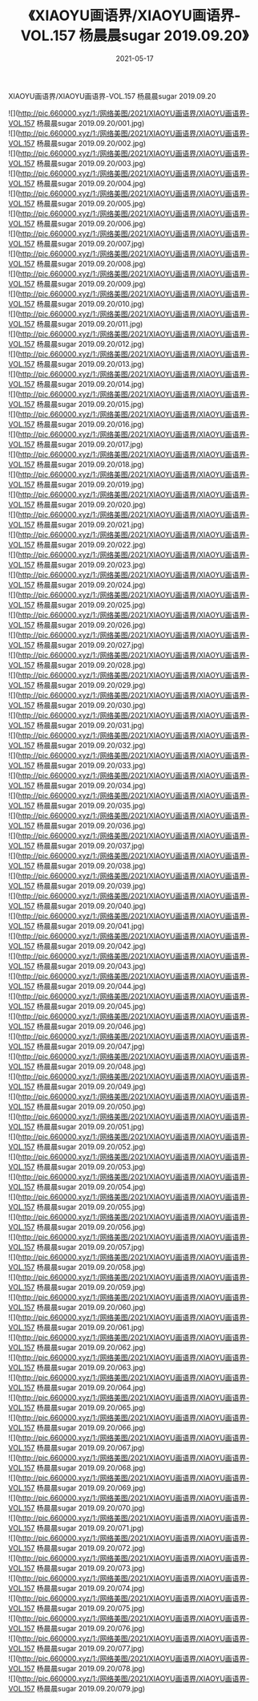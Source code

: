 ﻿---
layout: post
title:  《XIAOYU画语界/XIAOYU画语界-VOL.157 杨晨晨sugar 2019.09.20》
date:   2021-05-17
img: http://pic.660000.xyz/1:/网络美图/2021/XIAOYU画语界/XIAOYU画语界-VOL.157 杨晨晨sugar 2019.09.20/000.jpg
categories: [美女, 清纯, 唯美]
---

XIAOYU画语界/XIAOYU画语界-VOL.157 杨晨晨sugar 2019.09.20

 ![](http://pic.660000.xyz/1:/网络美图/2021/XIAOYU画语界/XIAOYU画语界-VOL.157 杨晨晨sugar 2019.09.20/001.jpg) <br>![](http://pic.660000.xyz/1:/网络美图/2021/XIAOYU画语界/XIAOYU画语界-VOL.157 杨晨晨sugar 2019.09.20/002.jpg) <br>![](http://pic.660000.xyz/1:/网络美图/2021/XIAOYU画语界/XIAOYU画语界-VOL.157 杨晨晨sugar 2019.09.20/003.jpg) <br>![](http://pic.660000.xyz/1:/网络美图/2021/XIAOYU画语界/XIAOYU画语界-VOL.157 杨晨晨sugar 2019.09.20/004.jpg) <br>![](http://pic.660000.xyz/1:/网络美图/2021/XIAOYU画语界/XIAOYU画语界-VOL.157 杨晨晨sugar 2019.09.20/005.jpg) <br>![](http://pic.660000.xyz/1:/网络美图/2021/XIAOYU画语界/XIAOYU画语界-VOL.157 杨晨晨sugar 2019.09.20/006.jpg) <br>![](http://pic.660000.xyz/1:/网络美图/2021/XIAOYU画语界/XIAOYU画语界-VOL.157 杨晨晨sugar 2019.09.20/007.jpg) <br>![](http://pic.660000.xyz/1:/网络美图/2021/XIAOYU画语界/XIAOYU画语界-VOL.157 杨晨晨sugar 2019.09.20/008.jpg) <br>![](http://pic.660000.xyz/1:/网络美图/2021/XIAOYU画语界/XIAOYU画语界-VOL.157 杨晨晨sugar 2019.09.20/009.jpg) <br>![](http://pic.660000.xyz/1:/网络美图/2021/XIAOYU画语界/XIAOYU画语界-VOL.157 杨晨晨sugar 2019.09.20/010.jpg) <br>![](http://pic.660000.xyz/1:/网络美图/2021/XIAOYU画语界/XIAOYU画语界-VOL.157 杨晨晨sugar 2019.09.20/011.jpg) <br>![](http://pic.660000.xyz/1:/网络美图/2021/XIAOYU画语界/XIAOYU画语界-VOL.157 杨晨晨sugar 2019.09.20/012.jpg) <br>![](http://pic.660000.xyz/1:/网络美图/2021/XIAOYU画语界/XIAOYU画语界-VOL.157 杨晨晨sugar 2019.09.20/013.jpg) <br>![](http://pic.660000.xyz/1:/网络美图/2021/XIAOYU画语界/XIAOYU画语界-VOL.157 杨晨晨sugar 2019.09.20/014.jpg) <br>![](http://pic.660000.xyz/1:/网络美图/2021/XIAOYU画语界/XIAOYU画语界-VOL.157 杨晨晨sugar 2019.09.20/015.jpg) <br>![](http://pic.660000.xyz/1:/网络美图/2021/XIAOYU画语界/XIAOYU画语界-VOL.157 杨晨晨sugar 2019.09.20/016.jpg) <br>![](http://pic.660000.xyz/1:/网络美图/2021/XIAOYU画语界/XIAOYU画语界-VOL.157 杨晨晨sugar 2019.09.20/017.jpg) <br>![](http://pic.660000.xyz/1:/网络美图/2021/XIAOYU画语界/XIAOYU画语界-VOL.157 杨晨晨sugar 2019.09.20/018.jpg) <br>![](http://pic.660000.xyz/1:/网络美图/2021/XIAOYU画语界/XIAOYU画语界-VOL.157 杨晨晨sugar 2019.09.20/019.jpg) <br>![](http://pic.660000.xyz/1:/网络美图/2021/XIAOYU画语界/XIAOYU画语界-VOL.157 杨晨晨sugar 2019.09.20/020.jpg) <br>![](http://pic.660000.xyz/1:/网络美图/2021/XIAOYU画语界/XIAOYU画语界-VOL.157 杨晨晨sugar 2019.09.20/021.jpg) <br>![](http://pic.660000.xyz/1:/网络美图/2021/XIAOYU画语界/XIAOYU画语界-VOL.157 杨晨晨sugar 2019.09.20/022.jpg) <br>![](http://pic.660000.xyz/1:/网络美图/2021/XIAOYU画语界/XIAOYU画语界-VOL.157 杨晨晨sugar 2019.09.20/023.jpg) <br>![](http://pic.660000.xyz/1:/网络美图/2021/XIAOYU画语界/XIAOYU画语界-VOL.157 杨晨晨sugar 2019.09.20/024.jpg) <br>![](http://pic.660000.xyz/1:/网络美图/2021/XIAOYU画语界/XIAOYU画语界-VOL.157 杨晨晨sugar 2019.09.20/025.jpg) <br>![](http://pic.660000.xyz/1:/网络美图/2021/XIAOYU画语界/XIAOYU画语界-VOL.157 杨晨晨sugar 2019.09.20/026.jpg) <br>![](http://pic.660000.xyz/1:/网络美图/2021/XIAOYU画语界/XIAOYU画语界-VOL.157 杨晨晨sugar 2019.09.20/027.jpg) <br>![](http://pic.660000.xyz/1:/网络美图/2021/XIAOYU画语界/XIAOYU画语界-VOL.157 杨晨晨sugar 2019.09.20/028.jpg) <br>![](http://pic.660000.xyz/1:/网络美图/2021/XIAOYU画语界/XIAOYU画语界-VOL.157 杨晨晨sugar 2019.09.20/029.jpg) <br>![](http://pic.660000.xyz/1:/网络美图/2021/XIAOYU画语界/XIAOYU画语界-VOL.157 杨晨晨sugar 2019.09.20/030.jpg) <br>![](http://pic.660000.xyz/1:/网络美图/2021/XIAOYU画语界/XIAOYU画语界-VOL.157 杨晨晨sugar 2019.09.20/031.jpg) <br>![](http://pic.660000.xyz/1:/网络美图/2021/XIAOYU画语界/XIAOYU画语界-VOL.157 杨晨晨sugar 2019.09.20/032.jpg) <br>![](http://pic.660000.xyz/1:/网络美图/2021/XIAOYU画语界/XIAOYU画语界-VOL.157 杨晨晨sugar 2019.09.20/033.jpg) <br>![](http://pic.660000.xyz/1:/网络美图/2021/XIAOYU画语界/XIAOYU画语界-VOL.157 杨晨晨sugar 2019.09.20/034.jpg) <br>![](http://pic.660000.xyz/1:/网络美图/2021/XIAOYU画语界/XIAOYU画语界-VOL.157 杨晨晨sugar 2019.09.20/035.jpg) <br>![](http://pic.660000.xyz/1:/网络美图/2021/XIAOYU画语界/XIAOYU画语界-VOL.157 杨晨晨sugar 2019.09.20/036.jpg) <br>![](http://pic.660000.xyz/1:/网络美图/2021/XIAOYU画语界/XIAOYU画语界-VOL.157 杨晨晨sugar 2019.09.20/037.jpg) <br>![](http://pic.660000.xyz/1:/网络美图/2021/XIAOYU画语界/XIAOYU画语界-VOL.157 杨晨晨sugar 2019.09.20/038.jpg) <br>![](http://pic.660000.xyz/1:/网络美图/2021/XIAOYU画语界/XIAOYU画语界-VOL.157 杨晨晨sugar 2019.09.20/039.jpg) <br>![](http://pic.660000.xyz/1:/网络美图/2021/XIAOYU画语界/XIAOYU画语界-VOL.157 杨晨晨sugar 2019.09.20/040.jpg) <br>![](http://pic.660000.xyz/1:/网络美图/2021/XIAOYU画语界/XIAOYU画语界-VOL.157 杨晨晨sugar 2019.09.20/041.jpg) <br>![](http://pic.660000.xyz/1:/网络美图/2021/XIAOYU画语界/XIAOYU画语界-VOL.157 杨晨晨sugar 2019.09.20/042.jpg) <br>![](http://pic.660000.xyz/1:/网络美图/2021/XIAOYU画语界/XIAOYU画语界-VOL.157 杨晨晨sugar 2019.09.20/043.jpg) <br>![](http://pic.660000.xyz/1:/网络美图/2021/XIAOYU画语界/XIAOYU画语界-VOL.157 杨晨晨sugar 2019.09.20/044.jpg) <br>![](http://pic.660000.xyz/1:/网络美图/2021/XIAOYU画语界/XIAOYU画语界-VOL.157 杨晨晨sugar 2019.09.20/045.jpg) <br>![](http://pic.660000.xyz/1:/网络美图/2021/XIAOYU画语界/XIAOYU画语界-VOL.157 杨晨晨sugar 2019.09.20/046.jpg) <br>![](http://pic.660000.xyz/1:/网络美图/2021/XIAOYU画语界/XIAOYU画语界-VOL.157 杨晨晨sugar 2019.09.20/047.jpg) <br>![](http://pic.660000.xyz/1:/网络美图/2021/XIAOYU画语界/XIAOYU画语界-VOL.157 杨晨晨sugar 2019.09.20/048.jpg) <br>![](http://pic.660000.xyz/1:/网络美图/2021/XIAOYU画语界/XIAOYU画语界-VOL.157 杨晨晨sugar 2019.09.20/049.jpg) <br>![](http://pic.660000.xyz/1:/网络美图/2021/XIAOYU画语界/XIAOYU画语界-VOL.157 杨晨晨sugar 2019.09.20/050.jpg) <br>![](http://pic.660000.xyz/1:/网络美图/2021/XIAOYU画语界/XIAOYU画语界-VOL.157 杨晨晨sugar 2019.09.20/051.jpg) <br>![](http://pic.660000.xyz/1:/网络美图/2021/XIAOYU画语界/XIAOYU画语界-VOL.157 杨晨晨sugar 2019.09.20/052.jpg) <br>![](http://pic.660000.xyz/1:/网络美图/2021/XIAOYU画语界/XIAOYU画语界-VOL.157 杨晨晨sugar 2019.09.20/053.jpg) <br>![](http://pic.660000.xyz/1:/网络美图/2021/XIAOYU画语界/XIAOYU画语界-VOL.157 杨晨晨sugar 2019.09.20/054.jpg) <br>![](http://pic.660000.xyz/1:/网络美图/2021/XIAOYU画语界/XIAOYU画语界-VOL.157 杨晨晨sugar 2019.09.20/055.jpg) <br>![](http://pic.660000.xyz/1:/网络美图/2021/XIAOYU画语界/XIAOYU画语界-VOL.157 杨晨晨sugar 2019.09.20/056.jpg) <br>![](http://pic.660000.xyz/1:/网络美图/2021/XIAOYU画语界/XIAOYU画语界-VOL.157 杨晨晨sugar 2019.09.20/057.jpg) <br>![](http://pic.660000.xyz/1:/网络美图/2021/XIAOYU画语界/XIAOYU画语界-VOL.157 杨晨晨sugar 2019.09.20/058.jpg) <br>![](http://pic.660000.xyz/1:/网络美图/2021/XIAOYU画语界/XIAOYU画语界-VOL.157 杨晨晨sugar 2019.09.20/059.jpg) <br>![](http://pic.660000.xyz/1:/网络美图/2021/XIAOYU画语界/XIAOYU画语界-VOL.157 杨晨晨sugar 2019.09.20/060.jpg) <br>![](http://pic.660000.xyz/1:/网络美图/2021/XIAOYU画语界/XIAOYU画语界-VOL.157 杨晨晨sugar 2019.09.20/061.jpg) <br>![](http://pic.660000.xyz/1:/网络美图/2021/XIAOYU画语界/XIAOYU画语界-VOL.157 杨晨晨sugar 2019.09.20/062.jpg) <br>![](http://pic.660000.xyz/1:/网络美图/2021/XIAOYU画语界/XIAOYU画语界-VOL.157 杨晨晨sugar 2019.09.20/063.jpg) <br>![](http://pic.660000.xyz/1:/网络美图/2021/XIAOYU画语界/XIAOYU画语界-VOL.157 杨晨晨sugar 2019.09.20/064.jpg) <br>![](http://pic.660000.xyz/1:/网络美图/2021/XIAOYU画语界/XIAOYU画语界-VOL.157 杨晨晨sugar 2019.09.20/065.jpg) <br>![](http://pic.660000.xyz/1:/网络美图/2021/XIAOYU画语界/XIAOYU画语界-VOL.157 杨晨晨sugar 2019.09.20/066.jpg) <br>![](http://pic.660000.xyz/1:/网络美图/2021/XIAOYU画语界/XIAOYU画语界-VOL.157 杨晨晨sugar 2019.09.20/067.jpg) <br>![](http://pic.660000.xyz/1:/网络美图/2021/XIAOYU画语界/XIAOYU画语界-VOL.157 杨晨晨sugar 2019.09.20/068.jpg) <br>![](http://pic.660000.xyz/1:/网络美图/2021/XIAOYU画语界/XIAOYU画语界-VOL.157 杨晨晨sugar 2019.09.20/069.jpg) <br>![](http://pic.660000.xyz/1:/网络美图/2021/XIAOYU画语界/XIAOYU画语界-VOL.157 杨晨晨sugar 2019.09.20/070.jpg) <br>![](http://pic.660000.xyz/1:/网络美图/2021/XIAOYU画语界/XIAOYU画语界-VOL.157 杨晨晨sugar 2019.09.20/071.jpg) <br>![](http://pic.660000.xyz/1:/网络美图/2021/XIAOYU画语界/XIAOYU画语界-VOL.157 杨晨晨sugar 2019.09.20/072.jpg) <br>![](http://pic.660000.xyz/1:/网络美图/2021/XIAOYU画语界/XIAOYU画语界-VOL.157 杨晨晨sugar 2019.09.20/073.jpg) <br>![](http://pic.660000.xyz/1:/网络美图/2021/XIAOYU画语界/XIAOYU画语界-VOL.157 杨晨晨sugar 2019.09.20/074.jpg) <br>![](http://pic.660000.xyz/1:/网络美图/2021/XIAOYU画语界/XIAOYU画语界-VOL.157 杨晨晨sugar 2019.09.20/075.jpg) <br>![](http://pic.660000.xyz/1:/网络美图/2021/XIAOYU画语界/XIAOYU画语界-VOL.157 杨晨晨sugar 2019.09.20/076.jpg) <br>![](http://pic.660000.xyz/1:/网络美图/2021/XIAOYU画语界/XIAOYU画语界-VOL.157 杨晨晨sugar 2019.09.20/077.jpg) <br>![](http://pic.660000.xyz/1:/网络美图/2021/XIAOYU画语界/XIAOYU画语界-VOL.157 杨晨晨sugar 2019.09.20/078.jpg) <br>![](http://pic.660000.xyz/1:/网络美图/2021/XIAOYU画语界/XIAOYU画语界-VOL.157 杨晨晨sugar 2019.09.20/079.jpg) <br>
